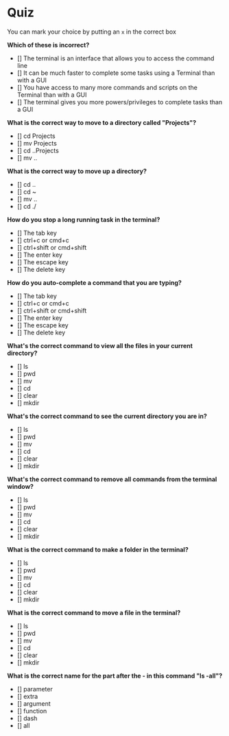 # Quiz

You can mark your choice by putting an `x` in the correct box

**Which of these is incorrect?**

- [] The terminal is an interface that allows you to access the command line
- [] It can be much faster to complete some tasks using a Terminal than with a GUI
- [] You have access to many more commands and scripts on the Terminal than with a GUI
- [] The terminal gives you more powers/privileges to complete tasks than a GUI

**What is the correct way to move to a directory called "Projects"?**

- [] cd Projects
- [] mv Projects
- [] cd ..Projects
- [] mv ..

**What is the correct way to move up a directory?**

- [] cd ..
- [] cd ~
- [] mv ..
- [] cd ./

**How do you stop a long running task in the terminal?**

- [] The tab key
- [] ctrl+c or cmd+c
- [] ctrl+shift or cmd+shift
- [] The enter key
- [] The escape key
- [] The delete key

**How do you auto-complete a command that you are typing?**

- [] The tab key
- [] ctrl+c or cmd+c
- [] ctrl+shift or cmd+shift
- [] The enter key
- [] The escape key
- [] The delete key

**What's the correct command to view all the files in your current directory?**

- [] ls
- [] pwd
- [] mv
- [] cd
- [] clear
- [] mkdir

**What's the correct command to see the current directory you are in?**

- [] ls
- [] pwd
- [] mv
- [] cd
- [] clear
- [] mkdir

**What's the correct command to remove all commands from the terminal window?**

- [] ls
- [] pwd
- [] mv
- [] cd
- [] clear
- [] mkdir

**What is the correct command to make a folder in the terminal?**

- [] ls
- [] pwd
- [] mv
- [] cd
- [] clear
- [] mkdir

**What is the correct command to move a file in the terminal?**

- [] ls
- [] pwd
- [] mv
- [] cd
- [] clear
- [] mkdir

**What is the correct name for the part after the - in this command "ls -all"?**

- [] parameter
- [] extra
- [] argument
- [] function
- [] dash
- [] all
